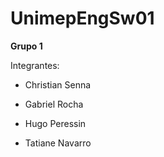 # UnimepEngSw01

**Grupo 1**

Integrantes:

- Christian Senna

- Gabriel Rocha

- Hugo Peressin

- Tatiane Navarro
